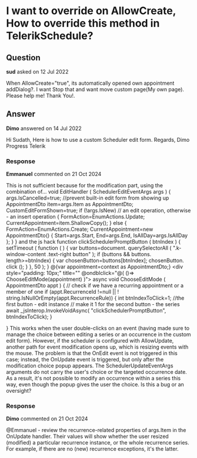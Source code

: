 # I want to override on AllowCreate, How to override this method in TelerikSchedule?

## Question

**sud** asked on 12 Jul 2022

When AllowCreate="true", its automatically opened own appointment addDialog?. I want Stop that and want move custom page(My own page). Please help me! Thank You!.

## Answer

**Dimo** answered on 14 Jul 2022

Hi Sudath, Here is how to use a custom Scheduler edit form. Regards, Dimo Progress Telerik

### Response

**Emmanuel** commented on 21 Oct 2024

This is not sufficient because for the modification part, using the combination of... void EditHandler ( SchedulerEditEventArgs args ) {
args.IsCancelled=true; //prevent built-in edit form from showing up AppointmentDto item=args.Item as AppointmentDto;
CustomEditFormShown=true; if (!args.IsNew) // an edit operation, otherwise - an insert operation {
FormAction=EnumActions.Update;
CurrentAppointment=item.ShallowCopy();
} else {
FormAction=EnumActions.Create;
CurrentAppointment=new AppointmentDto() { Start=args.Start, End=args.End, IsAllDay=args.IsAllDay };
}
} and the js hack function clickSchedulerPromptButton ( btnIndex ) { setTimeout ( function ( ) { var buttons=document. querySelectorAll ( ".k-window-content .text-right button" ); if (buttons && buttons. length>=btnIndex) { var chosenButton=buttons[btnIndex];
chosenButton. click ();
}
}, 50 );
} <ItemTemplate> @{var appointment=context as AppointmentDto;} <div style="padding: 10px;" title="" @ondblclick="@( ()=> ChooseEditMode(appointment) )"> </div> </ItemTemplate> async void ChooseEditMode ( AppointmentDto appt ) { // check if we have a recurring appointment or a member of one if (appt.RecurrenceId !=null || ! string.IsNullOrEmpty(appt.RecurrenceRule))
{ int btnIndexToClick=1; //the first button - edit instance // make it 1 for the second button - the series await _jsInterop.InvokeVoidAsync( "clickSchedulerPromptButton", btnIndexToClick);
}

} This works when the user double-clicks on an event (having made sure to manage the choice between editing a series or an occurrence in the custom edit form). However, if the scheduler is configured with AllowUpdate, another path for event modification opens up, which is resizing events with the mouse. The problem is that the OnEdit event is not triggered in this case; instead, the OnUpdate event is triggered, but only after the modification choice popup appears. The SchedulerUpdateEventArgs arguments do not carry the user's choice or the targeted occurrence date. As a result, it's not possible to modify an occurrence within a series this way, even though the popup gives the user the choice. Is this a bug or an oversight?

### Response

**Dimo** commented on 21 Oct 2024

@Emmanuel - review the recurrence-related properties of args.Item in the OnUpdate handler. Their values will show whether the user resized (modified) a particular recurrence instance, or the whole recurrence series. For example, if there are no (new) recurrence exceptions, it's the latter.
